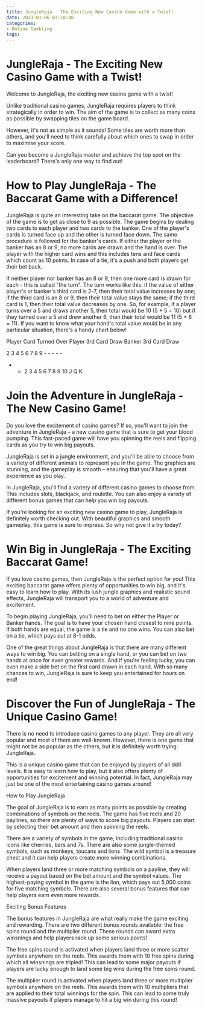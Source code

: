 ```yaml
---
title: JungleRaja   The Exciting New Casino Game with a Twist!
date: 2023-01-06 03:18:48
categories:
- Online Gambling
tags:
---
```



#  JungleRaja - The Exciting New Casino Game with a Twist!

Welcome to JungleRaja, the exciting new casino game with a twist!

Unlike traditional casino games, JungleRaja requires players to think strategically in order to win. The aim of the game is to collect as many coins as possible by swapping tiles on the game board.

However, it's not as simple as it sounds! Some tiles are worth more than others, and you'll need to think carefully about which ones to swap in order to maximise your score.

Can you become a JungleRaja master and achieve the top spot on the leaderboard? There's only one way to find out!

#  How to Play JungleRaja - The Baccarat Game with a Difference!

JungleRaja is quite an interesting take on the baccarat game. The objective of the game is to get as close to 9 as possible. The game begins by dealing two cards to each player and two cards to the banker. One of the player's cards is turned face up and the other is turned face down. The same procedure is followed for the banker's cards. If either the player or the banker has an 8 or 9, no more cards are drawn and the hand is over. The player with the higher card wins and this includes tens and face cards which count as 10 points. In case of a tie, it's a push and both players get their bet back.

If neither player nor banker has an 8 or 9, then one more card is drawn for each - this is called "the turn". The turn works like this: if the value of either player's or banker's third card is 2-7, then their total value increases by one; if the third card is an 8 or 9, then their total value stays the same; if the third card is 1, then their total value decreases by one. So, for example, if a player turns over a 5 and draws another 5, their total would be 10 (5 + 5 = 10) but if they turned over a 5 and drew another 6, then their total would be 11 (5 + 6 = 11). If you want to know what your hand's total value would be in any particular situation, there's a handy chart below!

 
  Player Card Turned Over  Player 3rd Card Draw  Banker 3rd Card Draw

   2 3 4 5 6 7
8 9 - - - - -
- - 2 3 4 5 6
7 8 9 10 J Q K

#  Join the Adventure in JungleRaja - The New Casino Game!

Do you love the excitement of casino games? If so, you'll want to join the adventure in JungleRaja – a new casino game that is sure to get your blood pumping. This fast-paced game will have you spinning the reels and flipping cards as you try to win big payouts.

JungleRaja is set in a jungle environment, and you'll be able to choose from a variety of different animals to represent you in the game. The graphics are stunning, and the gameplay is smooth – ensuring that you'll have a great experience as you play.

In JungleRaja, you'll find a variety of different casino games to choose from. This includes slots, blackjack, and roulette. You can also enjoy a variety of different bonus games that can help you win big payouts.

If you're looking for an exciting new casino game to play, JungleRaja is definitely worth checking out. With beautiful graphics and smooth gameplay, this game is sure to impress. So why not give it a try today?

#  Win Big in JungleRaja - The Exciting Baccarat Game!

If you love casino games, then JungleRaja is the perfect option for you! This exciting baccarat game offers plenty of opportunities to win big, and it's easy to learn how to play. With its lush jungle graphics and realistic sound effects, JungleRaja will transport you to a world of adventure and excitement.

To begin playing JungleRaja, you'll need to bet on either the Player or Banker hands. The goal is to have your chosen hand closest to nine points. If both hands are equal, the game is a tie and no one wins. You can also bet on a tie, which pays out at 8-1 odds.

One of the great things about JungleRaja is that there are many different ways to win big. You can betting on a single hand, or you can bet on two hands at once for even greater rewards. And if you're feeling lucky, you can even make a side bet on the first card drawn in each hand. With so many chances to win, JungleRaja is sure to keep you entertained for hours on end!

#  Discover the Fun of JungleRaja - The Unique Casino Game!

There is no need to introduce casino games to any player. They are all very popular and most of them are well-known. However, there is one game that might not be as popular as the others, but it is definitely worth trying: JungleRaja.

This is a unique casino game that can be enjoyed by players of all skill levels. It is easy to learn how to play, but it also offers plenty of opportunities for excitement and winning potential. In fact, JungleRaja may just be one of the most entertaining casino games around!

How to Play JungleRaja

The goal of JungleRaja is to earn as many points as possible by creating combinations of symbols on the reels. The game has five reels and 20 paylines, so there are plenty of ways to score big payouts. Players can start by selecting their bet amount and then spinning the reels.

There are a variety of symbols in the game, including traditional casino icons like cherries, bars and 7s. There are also some jungle-themed symbols, such as monkeys, toucans and lions. The wild symbol is a treasure chest and it can help players create more winning combinations.

When players land three or more matching symbols on a payline, they will receive a payout based on the bet amount and the symbol values. The highest-paying symbol in the game is the lion, which pays out 5,000 coins for five matching symbols. There are also several bonus features that can help players earn even more rewards.

Exciting Bonus Features

The bonus features in JungleRaja are what really make the game exciting and rewarding. There are two different bonus rounds available: the free spins round and the multiplier round. These rounds can award extra winsnings and help players rack up some serious points!

The free spins round is activated when players land three or more scatter symbols anywhere on the reels. This awards them with 10 free spins during which all winsnings are tripled! This can lead to some major payouts if players are lucky enough to land some big wins during the free spins round.

The multiplier round is activated when players land three or more multiplier symbols anywhere on the reels. This awards them with 10 multipliers that are applied to their total winnings for the spin. This can lead to some truly massive payouts if players manage to hit a big win during this round!